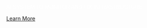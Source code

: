 <p style="color: white !important; font-family: Arial, Helvetica, sans-serif !important; margin: 0 0 10px 0; padding: 0 !important; font-weight:500 !important; font-style: normal !important;" class="headline-text">AI SYSTEM TO MONITOR AND FIX INFRASTRUCTURE</p>

<a href="https://tekmonks.com/products/monboss">Learn More</a>